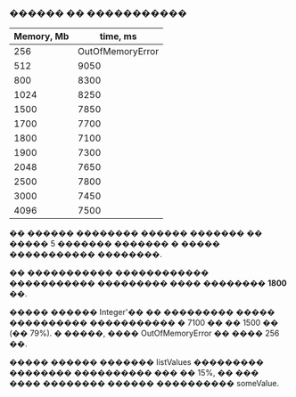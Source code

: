 ### ������ �� �����������
| Memory, Mb | time, ms         |
|------------|------------------|
| 256        | OutOfMemoryError | 
| 512        | 9050             |
| 800        | 8300             |
| 1024       | 8250             |
| 1500       | 7850             |
| 1700       | 7700             |
| 1800       | 7100             |
| 1900       | 7300             |
| 2048       | 7650             |
| 2500       | 7800             |
| 3000       | 7450             |
| 4096       | 7500             |

�� ������ �������� ������ ������� �� ����� 5 ������� ������� � ����� ����������� ��������.

�� ����������� ������������ ����������� ��������� ���� �������� **1800 ��**.

����� ������ Integer'�� �� ��������� ����� ���������� ����������� � 7100 �� �� 1500 �� (�� 79%).
� �����, ���� OutOfMemoryError �� ���� 256 ��.

����� ������ ������� listValues ��������� �������� ���������� ��� �� 15%, �� ��� ���� �������� ������ ���������� someValue.
